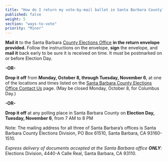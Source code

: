 ```yaml
---
title: "How do I return my vote-by-mail ballot in Santa Barbara County?"
published: false
weight: 5
section: "ways-to-vote"
priority: "Minor"
---
```


**Mail it** to the Santa Barbara [County Elections Office](#section-election-office-contact) **in the return envelope provided.** Follow the instructions on the envelope, **sign** the envelope, and **mail it** back early to be sure it is received on time. It must be postmarked on or before Election Day.  

**-OR-**  

**Drop it off** from **Monday, October 8, through Tuesday, November 6**, at one of the locations and times listed on the [Santa Barbara County Elections Office Contact Us](http://www.sbcassessor.com/Elections/ContactUs.aspx) page. (May be closed Monday, October 8, for Columbus Day.)   

**-OR-**  

**Drop it off** at any polling place in Santa Barbara County on **Election Day, Tuesday, November 6**, from 7 AM to 8 PM  

Note: The mailing address for all three of Santa Barbara’s offices is Santa Barbara County Elections Division, PO Box 61510, Santa Barbara, CA 93160-1510.  

_Express delivery of documents accepted at the Santa Barbara office **ONLY**:_ Elections Division, 4440-A Calle Real, Santa Barbara, CA 93110.  
